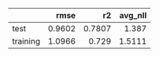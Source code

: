 |          |   rmse |     r2 |   avg_nll |
|:---------|-------:|-------:|----------:|
| test     | 0.9602 | 0.7807 |    1.387  |
| training | 1.0966 | 0.729  |    1.5111 |